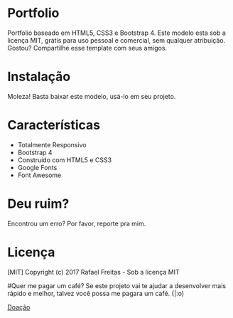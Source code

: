# Portfolio
Portfolio baseado em HTML5, CSS3 e Bootstrap 4. Este modelo esta sob a licença MIT, grátis para uso pessoal e comercial, sem qualquer atribuição. Gostou? Compartilhe esse template com seus amigos.

# Instalação
Moleza! Basta baixar este modelo, usá-lo em seu projeto.

# Características
- Totalmente Responsivo
- Bootstrap 4
- Construído com HTML5 e CSS3
- Google Fonts
- Font Awesome

# Deu ruim?
Encontrou um erro? Por favor, reporte pra mim.

# Licença
[MIT] Copyright (c) 2017 Rafael Freitas - Sob a licença MIT

#Quer me pagar um café?
Se este projeto vai te ajudar a desenvolver mais rápido e melhor, talvez você possa me pagara um café. {|:o)

[Doação](https://pag.ae/bhrDSgZ)
